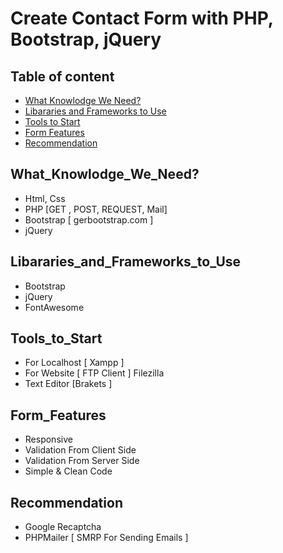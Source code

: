 # Create Contact Form with PHP, Bootstrap, jQuery

## Table of content
- [ What Knowlodge We Need?](#What_Knowlodge_We_Need?)
- [Libararies and Frameworks to Use](#Libararies_and_Frameworks_to_Use)
- [Tools to Start](#Tools_to_Start)
- [Form Features](#Form_Features)
- [Recommendation](#Recommendation)

## What_Knowlodge_We_Need?
- Html, Css
- PHP [GET , POST, REQUEST, Mail]
- Bootstrap [ gerbootstrap.com ]
- jQuery

## Libararies_and_Frameworks_to_Use
- Bootstrap
- jQuery
- FontAwesome

## Tools_to_Start
- For Localhost [ Xampp ]
- For Website [ FTP Client ] Filezilla
- Text Editor [Brakets ]

## Form_Features
- Responsive
- Validation From Client Side
- Validation From Server Side
- Simple & Clean Code

## Recommendation
- Google Recaptcha
- PHPMailer [ SMRP For Sending Emails ]
